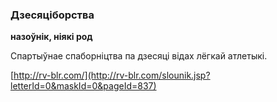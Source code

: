 ### Дзесяціборства
**назоўнік, ніякі род**

Спартыўнае спаборніцтва па дзесяці відах лёгкай атлетыкі.

<a rel="author">[http://rv-blr.com/](http://rv-blr.com/slounik.jsp?letterId=0&maskId=0&pageId=837)</a>
